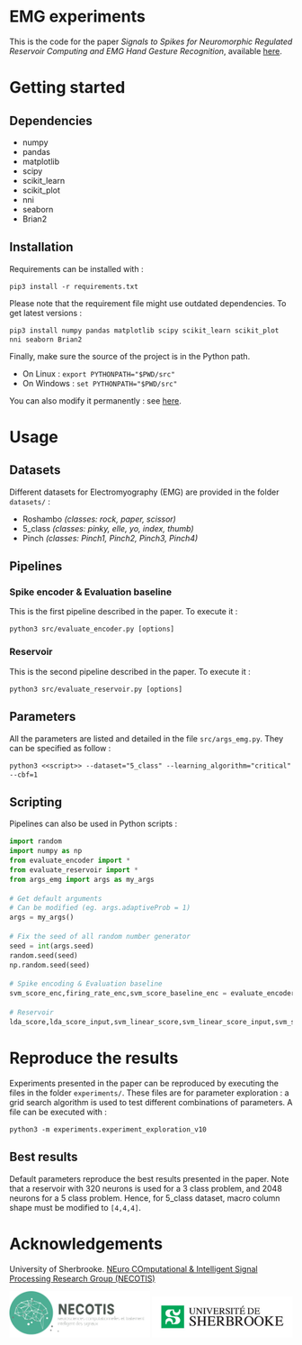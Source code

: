 # EMG experiments

This is the code for the paper *Signals to Spikes for Neuromorphic Regulated Reservoir Computing and EMG Hand Gesture Recognition*, available [here](https://arxiv.org/pdf/2106.11169.pdf).


# Getting started

## Dependencies
- numpy
- pandas
- matplotlib
- scipy
- scikit_learn
- scikit_plot
- nni
- seaborn
- Brian2

## Installation
Requirements can be installed with : 
```
pip3 install -r requirements.txt
```
  
Please note that the requirement file might use outdated dependencies. To get latest versions : 
```
pip3 install numpy pandas matplotlib scipy scikit_learn scikit_plot nni seaborn Brian2
```

Finally, make sure the source of the project is in the Python path.  
- On Linux : `export PYTHONPATH="$PWD/src"`
- On Windows : `set PYTHONPATH="$PWD/src"`

You can also modify it permanently : see [here](https://bic-berkeley.github.io/psych-214-fall-2016/using_pythonpath.html).


# Usage

## Datasets
Different datasets for Electromyography (EMG) are provided in the folder `datasets/` :
- Roshambo *(classes: rock, paper, scissor)*
- 5_class *(classes: pinky, elle, yo, index, thumb)*
- Pinch *(classes: Pinch1, Pinch2, Pinch3, Pinch4)*

## Pipelines
### Spike encoder & Evaluation baseline 
This is the first pipeline described in the paper. To execute it : 
```
python3 src/evaluate_encoder.py [options]
```
### Reservoir
This is the second pipeline described in the paper. To execute it :
```
python3 src/evaluate_reservoir.py [options] 
```

## Parameters
All the parameters are listed and detailed in the file `src/args_emg.py`. They can be specified as follow : 
```
python3 <<script>> --dataset="5_class" --learning_algorithm="critical" --cbf=1
```

## Scripting
Pipelines can also be used in Python scripts :
```python
import random
import numpy as np
from evaluate_encoder import *
from evaluate_reservoir import *
from args_emg import args as my_args

# Get default arguments 
# Can be modified (eg. args.adaptiveProb = 1)
args = my_args()

# Fix the seed of all random number generator
seed = int(args.seed)
random.seed(seed)
np.random.seed(seed)

# Spike encoding & Evaluation baseline
svm_score_enc,firing_rate_enc,svm_score_baseline_enc = evaluate_encoder(args)

# Reservoir 
lda_score,lda_score_input,svm_linear_score,svm_linear_score_input,svm_score,svm_score_input,firing_rate,nbsynapses,nbneurons = evaluate_reservoir(args)
```


# Reproduce the results

Experiments presented in the paper can be reproduced by executing the files in the folder `experiments/`. These files are for parameter exploration : a grid search algorithm is used to test different combinations of parameters. A file can be executed with : 
```
python3 -m experiments.experiment_exploration_v10
```


## Best results 
Default parameters reproduce the best results presented in the paper. Note that a reservoir with 320 neurons is used for a 3 class problem, and 2048 neurons for a 5 class problem. Hence, for 5_class dataset, macro column shape must be modified to `[4,4,4]`.


# Acknowledgements 
University of Sherbrooke. [NEuro COmputational & Intelligent Signal Processing Research Group (NECOTIS)](http://www.gel.usherbrooke.ca/necotis/)

<img src="data/necotis.png" width="250" /> <img src="data/UdeS.jpg" width="250" />
